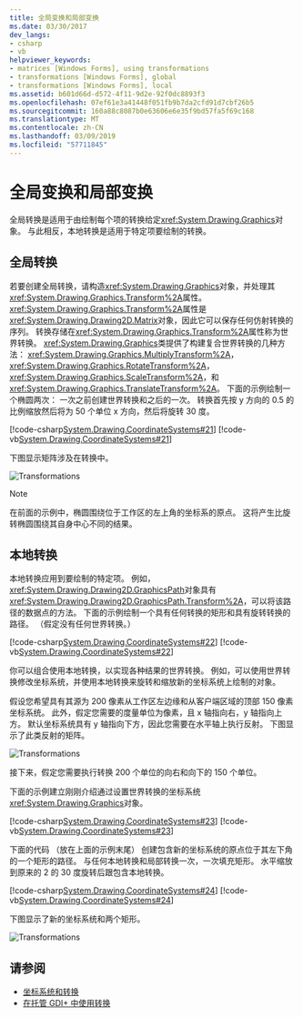 ```yaml
---
title: 全局变换和局部变换
ms.date: 03/30/2017
dev_langs:
- csharp
- vb
helpviewer_keywords:
- matrices [Windows Forms], using transformations
- transformations [Windows Forms], global
- transformations [Windows Forms], local
ms.assetid: b601d66d-d572-4f11-9d2e-92f0dc8893f3
ms.openlocfilehash: 07ef61e3a41448f051fb9b7da2cfd91d7cbf26b5
ms.sourcegitcommit: 160a88c8087b0e63606e6e35f9bd57fa5f69c168
ms.translationtype: MT
ms.contentlocale: zh-CN
ms.lasthandoff: 03/09/2019
ms.locfileid: "57711845"
---
```

# <a name="global-and-local-transformations"></a>全局变换和局部变换
全局转换是适用于由绘制每个项的转换给定<xref:System.Drawing.Graphics>对象。 与此相反，本地转换是适用于特定项要绘制的转换。  
  
## <a name="global-transformations"></a>全局转换  
 若要创建全局转换，请构造<xref:System.Drawing.Graphics>对象，并处理其<xref:System.Drawing.Graphics.Transform%2A>属性。 <xref:System.Drawing.Graphics.Transform%2A>属性是<xref:System.Drawing.Drawing2D.Matrix>对象，因此它可以保存任何仿射转换的序列。 转换存储在<xref:System.Drawing.Graphics.Transform%2A>属性称为世界转换。 <xref:System.Drawing.Graphics>类提供了构建复合世界转换的几种方法： <xref:System.Drawing.Graphics.MultiplyTransform%2A>， <xref:System.Drawing.Graphics.RotateTransform%2A>， <xref:System.Drawing.Graphics.ScaleTransform%2A>，和<xref:System.Drawing.Graphics.TranslateTransform%2A>。 下面的示例绘制一个椭圆两次： 一次之前创建世界转换和之后的一次。 转换首先按 y 方向的 0.5 的比例缩放然后将为 50 个单位 x 方向，然后将旋转 30 度。  
  
 [!code-csharp[System.Drawing.CoordinateSystems#21](~/samples/snippets/csharp/VS_Snippets_Winforms/System.Drawing.CoordinateSystems/CS/Class1.cs#21)]
 [!code-vb[System.Drawing.CoordinateSystems#21](~/samples/snippets/visualbasic/VS_Snippets_Winforms/System.Drawing.CoordinateSystems/VB/Class1.vb#21)]  
  
 下图显示矩阵涉及在转换中。  
  
 ![Transformations](./media/aboutgdip05-art14.gif "AboutGdip05_art14")  
  
> [!NOTE]
>  在前面的示例中，椭圆围绕位于工作区的左上角的坐标系的原点。 这将产生比旋转椭圆围绕其自身中心不同的结果。  
  
## <a name="local-transformations"></a>本地转换  
 本地转换应用到要绘制的特定项。 例如，<xref:System.Drawing.Drawing2D.GraphicsPath>对象具有<xref:System.Drawing.Drawing2D.GraphicsPath.Transform%2A>，可以将该路径的数据点的方法。 下面的示例绘制一个具有任何转换的矩形和具有旋转转换的路径。 （假定没有任何世界转换。）  
  
 [!code-csharp[System.Drawing.CoordinateSystems#22](~/samples/snippets/csharp/VS_Snippets_Winforms/System.Drawing.CoordinateSystems/CS/Class1.cs#22)]
 [!code-vb[System.Drawing.CoordinateSystems#22](~/samples/snippets/visualbasic/VS_Snippets_Winforms/System.Drawing.CoordinateSystems/VB/Class1.vb#22)]  
  
 你可以组合使用本地转换，以实现各种结果的世界转换。 例如，可以使用世界转换修改坐标系统，并使用本地转换来旋转和缩放新的坐标系统上绘制的对象。  
  
 假设您希望具有其源为 200 像素从工作区左边缘和从客户端区域的顶部 150 像素坐标系统。 此外，假定您需要的度量单位为像素，且 x 轴指向右，y 轴指向上方。 默认坐标系统具有 y 轴指向下方，因此您需要在水平轴上执行反射。 下图显示了此类反射的矩阵。  
  
 ![Transformations](./media/aboutgdip05-art15.gif "AboutGdip05_art15")  
  
 接下来，假定您需要执行转换 200 个单位的向右和向下的 150 个单位。  
  
 下面的示例建立刚刚介绍通过设置世界转换的坐标系统<xref:System.Drawing.Graphics>对象。  
  
 [!code-csharp[System.Drawing.CoordinateSystems#23](~/samples/snippets/csharp/VS_Snippets_Winforms/System.Drawing.CoordinateSystems/CS/Class1.cs#23)]
 [!code-vb[System.Drawing.CoordinateSystems#23](~/samples/snippets/visualbasic/VS_Snippets_Winforms/System.Drawing.CoordinateSystems/VB/Class1.vb#23)]  
  
 下面的代码 （放在上面的示例末尾） 创建包含新的坐标系统的原点位于其左下角的一个矩形的路径。 与任何本地转换和局部转换一次，一次填充矩形。 水平缩放到原来的 2 的 30 度旋转后跟包含本地转换。  
  
 [!code-csharp[System.Drawing.CoordinateSystems#24](~/samples/snippets/csharp/VS_Snippets_Winforms/System.Drawing.CoordinateSystems/CS/Class1.cs#24)]
 [!code-vb[System.Drawing.CoordinateSystems#24](~/samples/snippets/visualbasic/VS_Snippets_Winforms/System.Drawing.CoordinateSystems/VB/Class1.vb#24)]  
  
 下图显示了新的坐标系统和两个矩形。  
  
 ![Transformations](./media/aboutgdip05-art16.gif "AboutGdip05_art16")  
  
## <a name="see-also"></a>请参阅
- [坐标系统和转换](coordinate-systems-and-transformations.md)
- [在托管 GDI+ 中使用转换](using-transformations-in-managed-gdi.md)
